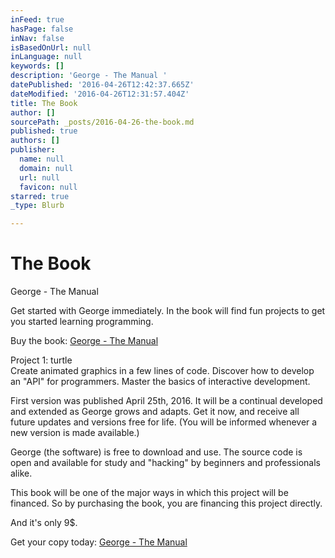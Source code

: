 ```yaml
---
inFeed: true
hasPage: false
inNav: false
isBasedOnUrl: null
inLanguage: null
keywords: []
description: 'George - The Manual '
datePublished: '2016-04-26T12:42:37.665Z'
dateModified: '2016-04-26T12:31:57.404Z'
title: The Book
author: []
sourcePath: _posts/2016-04-26-the-book.md
published: true
authors: []
publisher:
  name: null
  domain: null
  url: null
  favicon: null
starred: true
_type: Blurb

---
```

# The Book

George - The Manual 

Get started with George immediately. In the book will find fun projects to get you started learning programming. 

Buy the book: [George - The Manual][0]

Project 1: turtle  
Create animated graphics in a few lines of code. Discover how to develop an "API" for programmers. Master the basics of interactive development.

First version was published April 25th, 2016\. It will be a continual developed and extended as George grows and adapts. Get it now, and receive all future updates and versions free for life. (You will be informed whenever a new version is made available.)

George (the software) is free to download and use. The source code is open and available for study and "hacking" by beginners and professionals alike.

This book will be one of the major ways in which this project will be financed. So by purchasing the book, you are financing this project directly.

And it's only 9$. 

Get your copy today: [George - The Manual][0]

[0]: http://gum.co/george-the-manual